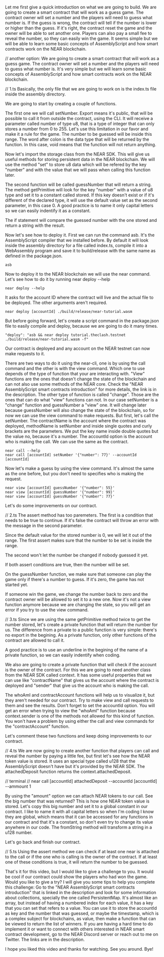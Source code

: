 Let me first give a quick introduction on what we are going to build. 
We are going to create a smart contract that will work as a guess game. 
The contract owner will set a number and the players will need to guess what number is. 
If the guess is wrong, the contract will tell if the number is lower or higher than the guess. 
If it's right, the contract reset the game and the owner will be able to set another one. 
Players can also pay a small fee to reveal the number, so they can easily win the game.
It seems simple but we will be able to learn some basic concepts of AssemblyScript and how smart contracts work on the NEAR blockchain.

// another option:
We are going to create a smart contract that will work as a guess game. 
The contract owner will set a number and the players will need to guess what number is. 
It's very simple but we will learn some basic concepts of AssemblyScript and how smart contracts work on the NEAR blockchain.

// 1.ts
Basically, the only file that we are going to work on is the index.ts file inside the assembly directory.

We are going to start by creating a couple of functions.

The first one we will call setNumber.
Export means it's public, that will be possible to call it from outside the contract, using the CLI.
It will receive a parameter called number of type u8, that is a type of integer that can only stores a number from 0 to 255.
Let's use this limitation in our favor and make it a rule for the game. The number to be guessed will be inside this range.
The word after colon is the data type that will be returned by the function. In this case, void means that the function will not return anything.

Now let's import the storage class from the NEAR SDK. This will give us useful methods for storing persistent data in the NEAR blockchain.
We will use the method "set" to store u8 data which will be refered by the key "number" and with the value that we will pass when calling this function later.

The second function will be called guessNumber that will return a string.
The method getPrimitive will look for the key "number" with a value of u8 type and set it to a constant called stored. If this key doesn't exist or if it's different of the declared type, it will use the default value set as the second parameter, in this case 0.
A good practice is to name it only capital letters so we can easily indentify it as a constant.

The if statement will compare the guessed number with the one stored and return a string with the result.

Now let's see how to deploy it.
First we can run the command asb. It's the AssemblyScript compiler that we installed before.
By default it will look inside the assembly directory for a file called index.ts, compile it into a WebAssembly program and save it to build/release with the same name as defined in the package.json.

```
asb
```

Now to deploy it to the NEAR blockchain we will use the near command. Let's see how to do it by running near deploy --help

```
near deploy --help
```

It asks for the account ID where the contract will live and the actual file to be deployed. The other arguments aren't required.

```
near deploy [accountId] ./build/release/near-tutorial.wasm
```

But before going forward, let's create a script command in the package.json file to easily compile and deploy, because we are going to do it many times.

```
"deploy": "asb && near deploy tutorial.theclash.testnet ./build/release/near-tutorial.wasm -f"
```

Our contract is deployed and any account on the NEAR testnet can now make requests to it.

There are two ways to do it using the near-cli, one is by using the call command and the other is with the view command. Which one to use depends of the type of function that your are interacting with.
"View" functions are the ones that doesn't change the state of the blockchain and can not also use some methods of the NEAR core. Check the "NEAR AssemblyScript smart contracts introduction" for more details, the link is in the description.
The other type of function is called "change". Those are the ones that can do what "view" functions can not.
In our case setNumber is a "change" function and guessNumber a "view" one. It will change later because guessNumber will also change the state of the blockchain, so for now we can use the view command to make requests.
But first, let's call the setNumber.
The contractName is the account where the contract was deployed, methodName is setNumber and inside single quotes and curly brackets are the parameters. We put the key name inside double quotes but the value no, because it's a number. The accountId option is the account who is making the call. We can use the same as the contract. 

```
near call --help
near call [accountId] setNumber '{"number": 77}' --accountId [accountId]
```

Now let's make a guess by using the view command. It's almost the same as the one before, but you don't need to specifies who is making the request.

```
near view [accountId] guessNumber '{"number": 55}'
near view [accountId] guessNumber '{"number": 99}'
near view [accountId] guessNumber '{"number": 77}'
```

Let's do some improvements on our contract.

// 2.ts
The assert method has too paremeters. The first is a condition that needs to be true to continue. If it's false the contract will throw an error with the message in the second parameter.

Since the default value for the stored number is 0, we will let it out of the range.
The first assert makes sure that the number to be set is inside the range.

The second won't let the number be changed if nobody guessed it yet. 

If both assert conditions are true, then the number will be set.

On the guessNumber function, we make sure that someone can play the game only if there's a number to guess. If it's zero, the game has not started yet.

If someone win the game, we change the number back to zero and the contract owner will be allowed to set it to a new one. Now it's not a view function anymore because we are changing the state, so you will get an error if you try to use the view command.

// 3.ts
Since we are using the same getPrimitive method twice to get the number stored, let's create a private function that will return the number for us.
The difference from a private to a public function is very simple: there's no export in the begining. As a private function, only other functions of the contract are allowed to call it.

A good practice is to use an underline in the begining of the name of a private function, so we can easily indentify when coding.

We also are going to create a private function that will check if the account is the owner of the contract. For this we are going to need another class from the NEAR SDK called context. It has some useful properties that we can use like "contractName" that gives us the account where the contract is deployed and "sender" that give us the account who is making the call.

The whoAmI and contractAccount functions will help us to visualize it, but they aren't needed for our contract. Try to make view and call requests to them and see the results. Don't forget to set the accountId option. 
You will get an error when trying to view the "whoAmI" function because context.sender is one of the methods not allowed for this kind of function.
You won't have a problem by using either the call and view commands for the "contractAccount" function.

Let's comment these two functions and keep doing improvements to our contract.

// 4.ts
We are now going to create another function that players can call and reveal the number by paying a little fee, but first let's see how the NEAR token value is stored.
It uses an special type called u128 that the AssemblyScript doesn't have but it's provided by the NEAR SDK.
The attachedDeposit function returns the context.attachedDeposit.

// terminal
// near call [accountId] attachedDeposit --accountId [accountId] --ammount 1

By using the "amount" option we can attach NEAR tokens to our call.
See the big number that was returned? This is how one NEAR token value is stored.
Let's copy this big number and set it to a global constant in our contract.
I like to name it with all capital letters so when I'm coding I know they are global, which means that it can be accessed for any functions in our contract and that it's a constant, so don't even try to change its value anywhere in our code.
The fromString method will transform a string in a u128 number.

Let's go back and finish our contract.

// 5.ts
Using the assert method we can check if at least one near is attached to the call or if the one who is calling is the owner of the contract. If at least one of these conditions is true, it will return the number to be guessed.

That's it for this video, but I would like to give a challenge to you.
It would be cool if our contract could show the players who had won the game.
Would you like to give a try? I will give you some tips to help you complete this challenge:
Go to the "NEAR AssemblyScript smart contracts introduction" that is linked in the description and look for some information about collections, specially the one called PersistentMap. It's almost like an array, but instead of having a numbered index for each value, it has a key that you can set that refers to a value.
You can use it to store the accountId as key and the number that was guessed, or maybe the timestamp, which is a complex subject for blockchains, as value, then make a function that can be viewed to return the list of winners.
If you are having a hard time to do implement it or want to connect with others interested in NEAR smart contract development, go to the NEAR Discord server or reach out to me on Twitter. The links are in the description.

I hope you liked this video and thanks for watching. 
See you around. Bye!